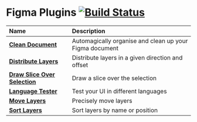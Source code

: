 # Figma Plugins [![Build Status](https://img.shields.io/travis/yuanqing/figma-plugins.svg)](https://travis-ci.org/yuanqing/figma-plugins)

Name | Description
:--|:--
[**Clean Document**](packages/figma-clean-document) | Automagically organise and clean up your Figma document
[**Distribute Layers**](packages/figma-distribute-layers) | Distribute layers in a given direction and offset
[**Draw Slice Over Selection**](packages/figma-draw-slice-over-selection) | Draw a slice over the selection
[**Language Tester**](packages/figma-language-tester) | Test your UI in different languages
[**Move Layers**](packages/figma-move-layers) | Precisely move layers
[**Sort Layers**](packages/figma-sort-layers) | Sort layers by name or position
